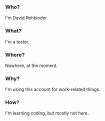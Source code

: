 ### Who?

I'm David Rehbinder.

### What?

I'm a tester.

### Where?

Nowhere, at the moment.

### Why?

I'm using this account for work-related things.

### How?

I'm learning coding, but mostly not here.
